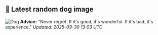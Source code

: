 ## 🐶 Latest random dog image
![Dog](https://images.dog.ceo/breeds/hound-blood/n02088466_2332.jpg)
**Advice:** "Never regret. If it's good, it's wonderful. If it's bad, it's experience."
*Updated: 2025-09-30 13:03 UTC*
